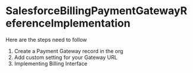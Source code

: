 # SalesforceBillingPaymentGatewayReferenceImplementation

Here are the steps need to follow
1. Create a Payment Gateway record in the org
2. Add custom setting for your Gateway URL
3. Implementing Billing Interface
